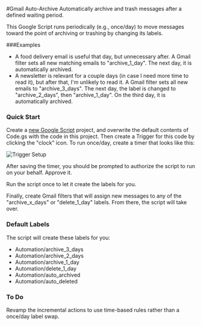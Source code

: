#Gmail Auto-Archive
Automatically archive and trash messages after a defined waiting period.

This Google Script runs periodically (e.g., once/day) to move messages toward the point of archiving or trashing by changing its labels.

###Examples
- A food delivery email is useful that day, but unnecessary after. A Gmail filter sets all new matching emails to "archive_1_day". The next day, it is automatically archived.
- A newsletter is relevant for a couple days (in case I need more time to read it), but after that, I'm unlikely to read it. A Gmail filter sets all new emails to "archive_3_days". The next day, the label is changed to "archive_2_days", then "archive_1_day". On the third day, it is automatically archived.

### Quick Start
Create a [new Google Script](https://script.google.com) project, and overwrite the default contents of Code.gs with the code in this project. Then create a Trigger for this code by clicking the "clock" icon. To run once/day, create a timer that looks like this:

![Trigger Setup](http://dropshare-superstrong.s3.amazonaws.com/GdwEy2cNhGjdAg/Screen-Shot-2016-03-17-at-2.01.49-PM.png "Trigger Setup")

After saving the timer, you should be prompted to authorize the script to run on your behalf. Approve it.

Run the script once to let it create the labels for you.

Finally, create Gmail filters that will assign new messages to any of the "archive_x_days" or "delete_1_day" labels. From there, the script will take over.

### Default Labels
The script will create these labels for you:

- Automation/archive_3_days
- Automation/archive_2_days
- Automation/archive_1_day
- Automation/delete_1_day
- Automation/auto_archived
- Automation/auto_deleted

### To Do
Revamp the incremental actions to use time-based rules rather than a once/day label swap.
